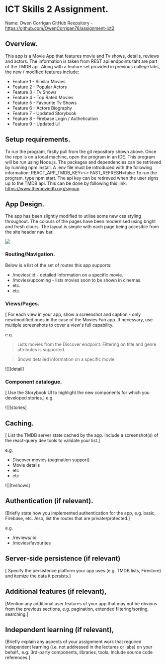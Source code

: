 
# ICT Skills 2 Assignment.

Name: Owen Corrigan
GitHub Reopsitory - https://github.com/OwenCorrigan76/assignment-ict2
## Overview.
This app is a Movie App that features movie and Tv shows, details, reviews and actors. The information is taken from REST api endpoints taht are part of the TMDB api. Along with a feature set provided in previous college labs, the new / modified features include:

+ Feature 1 - Similar Movies
+ Feature 2 - Popular Actors
+ Feature 3 - Tv Shows
+ Feature 4 - Top Rated Movies
+ Feature 5 - Favourite Tv Shows
+ Feature 6 - Actors Biography
+ Feature 7 - Updated Storybook
+ Feature 8 - Firebase Login / Authetication
+ Feature 9 - Updated UI



## Setup requirements.
To run the program, firstly pull from the git repository shown above. Once the repo is on a local machine, open the program in an IDE. This program will be run using Node.js. The packages and dependencies can be retrieved by running npm install. A .env file must be introduced with the following information:
REACT_APP_TMDB_KEY=<<api key>>
FAST_REFRESH=false To run the program, type npm start.
The api key can be retireved when the user signs up to the TMDB api. This can be done by following this link:
https://www.themoviedb.org/signup

## App Design.
The app has been slightly modified to utilise some new css styling throughout. The colours of the pages have been modernised using bright and fresh clours. The layout is simple with each page being accesible from the site header nav bar.  

![][UI]
### Routing/Navigation.

Below is a list of the set of routes this app supports:

+ /movies/:id - detailed information on a specific movie.
+ /movies/upcoming - lists movies soon to be shown in cinemas.
+ etc.
+ etc.

### Views/Pages.

[ For each view in your app, show a screenshot and caption - only new/modified ones in the case of the Movies Fan app. If necessary, use multiple screenshots to cover a view's full capability.

e.g.
>Lists movies from the Discover endpoint. Filtering on title and genre attributes is supported.


>Shows detailed information on a specific movie

![][detail]


### Component catalogue.

[ Use the Storybook UI to highlight the new components for which you developed stories.]
e.g.

![][stories]

## Caching.

[ List the TMDB server state cached by the app. Include a screenshot(s) of the react-query dev tools to validate your list.]

e.g.
+ Discover movies (pagination support)
+ Movie details
 + etc
+ etc

![][tvshows]

## Authentication (if relevant).

[Briefly state how you implemented authentication for the app, e.g. basic, Firebase, etc. Also, list the routes that are private/protected.]

e.g.
+ /reviews/:id
+ /movies/favourites

## Server-side persistence (if relevant)

[ Specify the persistence 
platform your app uses (e.g. TMDB lists, Firestore) and itemize the data it persists.]

## Additional features (if relevant),

[Mention any additional user features of your app that may not be obvious from the previous sections, e.g. pagination, extended filtering/sorting, searching.]

## Independent learning (if relevant),

[Briefly explain any aspects of your assignment work that required independent learning (i.e. not addressed in the lectures or labs) on your behalf., e.g. 3rd-party components, libraries, tools. Include source code references.]

[Ui]: ./public/1_Ui.png
[tvshow]: ./public/2_Tv_Shows.png
[Tv_Show_Detaills]: ./public/3_Tv_Show_Details.png
[Tv_Show_Review]: ./public/4_Tv_Show_Review.png
[Tv_Show_Favourites]: ./public/5_Tv_Show_Favourites.png
[Top+Rated_Movies]: ./public/6_Top_Rated_Movies.png
[Popular_Actors]: ./public/7_Popular_Actors.png
[Actors_Bio]: ./public/8_Actors_Biography.png

